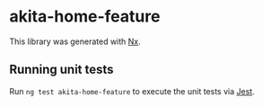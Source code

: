 # akita-home-feature

This library was generated with [Nx](https://nx.dev).

## Running unit tests

Run `ng test akita-home-feature` to execute the unit tests via [Jest](https://jestjs.io).

